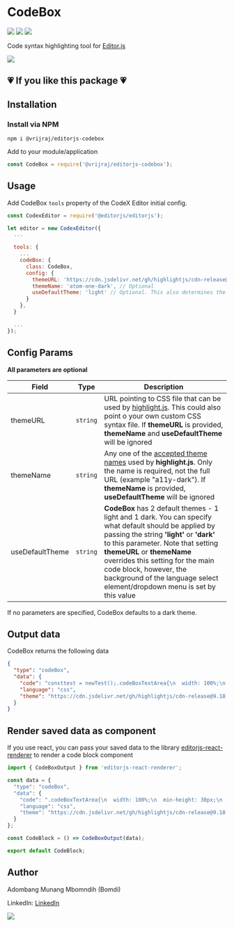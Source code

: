 # CodeBox

[![](https://img.shields.io/npm/v/@bomdi/codebox)](https://www.npmjs.com/package/@bomdi/codebox)
[![](https://img.shields.io/npm/dw/@bomdi/codebox)](https://www.npmjs.com/package/@bomdi/codebox)
[![](https://flat.badgen.net/npm/license/@bomdi/codebox)](https://www.npmjs.com/package/@bomdi/codebox)

Code syntax highlighting tool for [Editor.js](https://editorjs.io/)

![](https://firebasestorage.googleapis.com/v0/b/bomdisoft-28c17.appspot.com/o/images%2FCodeBox.png?alt=media&token=565a0782-f684-4f7d-8430-dfd4a5bdaa11)

## 💗 If you like this package 💗

## Installation

### Install via NPM

```shell
npm i @vrijraj/editorjs-codebox
```

Add to your module/application

```javascript
const CodeBox = require('@vrijraj/editorjs-codebox');
```


## Usage

Add CodeBox `tools` property of the CodeX Editor initial config.

```javascript
const CodexEditor = require('@editorjs/editorjs');

let editor = new CodexEditor({
  ...

  tools: {
    ...
    codeBox: {
      class: CodeBox,
      config: {
        themeURL: 'https://cdn.jsdelivr.net/gh/highlightjs/cdn-release@9.18.1/build/styles/dracula.min.css', // Optional
        themeName: 'atom-one-dark', // Optional
        useDefaultTheme: 'light' // Optional. This also determines the background color of the language select drop-down
      }
    },
  }

  ...
});
```

## Config Params

**All parameters are optional**

| Field              | Type     | Description                   |
| ------------------ | -------- | ------------------------------|
| themeURL           | `string` | URL pointing to CSS file that can be used by [highlight.js](https://highlightjs.org/). This could also point o your own custom CSS syntax file. If **themeURL** is provided, **themeName** and **useDefaultTheme** will be ignored |
| themeName          | `string` | Any one of the [accepted theme names](https://github.com/highlightjs/highlight.js/tree/master/src/styles) used by **highlight.js**. Only the name is required, not the full URL (example "a11y-dark"). If **themeName** is provided, **useDefaultTheme** will be ignored |
| useDefaultTheme    | `string` | **CodeBox** has 2 default themes - 1 light and 1 dark. You can specify what default should be applied by passing the string **'light'** or **'dark'** to this parameter. Note that setting **themeURL** or **themeName** overrides this setting for the main code block, however, the background of the language select element/dropdown menu is set by this value |

If no parameters are specified, CodeBox defaults to a dark theme.

## Output data

CodeBox returns the following data

```json
{
  "type": "codeBox",
  "data": {
    "code": "consttest = newTest();.codeBoxTextArea{\n  width: 100%;\n  min-height: 30px;\n  padding: 10px;\n  border-radius: 2px 2px 2px 0;\n  border: none !important;\n  outline: none !important;\n  font: 14px monospace;\n}\n\n.codeBoxSelectDiv{\n  display: flex;\n  flex-direction: column;\n  justify-content: flex-start;\n  align-items: flex-start;\n  position: relative;\n}",
    "language": "css",
    "theme": "https://cdn.jsdelivr.net/gh/highlightjs/cdn-release@9.18.1/build/styles/atom-one-dark.min.css"
  }
}
```

## Render saved data as component

If you use react, you can pass your saved data to the library [editorjs-react-renderer](https://www.npmjs.com/package/editorjs-react-renderer) to render a code block component

```javascript
import { CodeBoxOutput } from 'editorjs-react-renderer';

const data = {
  "type": "codeBox",
  "data": {
    "code": ".codeBoxTextArea{\n  width: 100%;\n  min-height: 30px;\n  padding: 10px;\n  border-radius: 2px 2px 2px 0;\n  border: none !important;\n  outline: none !important;\n  font: 14px monospace;\n}\n\n.codeBoxSelectDiv{\n  display: flex;\n  flex-direction: column;\n  justify-content: flex-start;\n  align-items: flex-start;\n  position: relative;\n}",
    "language": "css",
    "theme": "https://cdn.jsdelivr.net/gh/highlightjs/cdn-release@9.18.1/build/styles/atom-one-dark.min.css"
  }
};

const CodeBlock = () => CodeBoxOutput(data);

export default CodeBlock;
```


## Author

Adombang Munang Mbomndih (Bomdi)

LinkedIn: [LinkedIn](http://www.linkedin.com/in/adombangmunang)

![](https://firebasestorage.googleapis.com/v0/b/editorjs-react-renderer.appspot.com/o/Bomdi%202.jpg?alt=media&token=323c4b3e-8542-4031-9660-74280a8cfefc)
